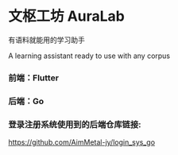 # 文枢工坊 AuraLab

有语料就能用的学习助手

A learning assistant ready to use with any corpus

### 前端：Flutter

### 后端：Go

### 登录注册系统使用到的后端仓库链接:

https://github.com/AimMetal-jy/login_sys_go
